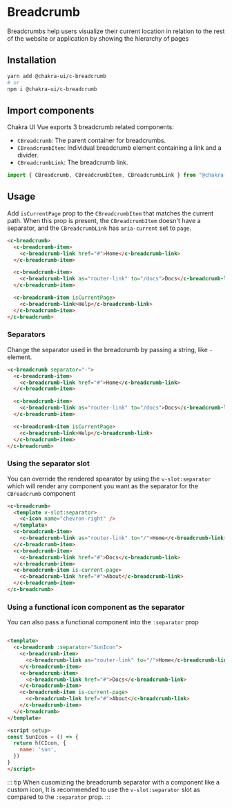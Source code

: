 # Breadcrumb

Breadcrumbs help users visualize their current location in relation to the rest of the website or application by showing the hierarchy of pages

## Installation

```sh
yarn add @chakra-ui/c-breadcrumb
# or
npm i @chakra-ui/c-breadcrumb
```


## Import components

Chakra UI Vue exports 3 breadcrumb related components:

- `CBreadcrumb`: The parent container for breadcrumbs.
- `CBreadcrumbItem`: Individual breadcrumb element containing a link and a
  divider.
- `CBreadcrumbLink`: The breadcrumb link.

```js
import { CBreadcrumb, CBreadcrumbItem, CBreadcrumbLink } from "@chakra-ui/vue-next"
```

## Usage

Add `isCurrentPage` prop to the `CBreadcrumbItem` that matches the current path.
When this prop is present, the `CBreadcrumbItem` doesn't have a separator, and
the `CBreadcrumbLink` has `aria-current` set to `page`.

```html
<c-breadcrumb>
  <c-breadcrumb-item>
    <c-breadcrumb-link href="#">Home</c-breadcrumb-link>
  </c-breadcrumb-item>

  <c-breadcrumb-item>
    <c-breadcrumb-link as="router-link" to="/docs">Docs</c-breadcrumb-link>
  </c-breadcrumb-item>

  <c-breadcrumb-item isCurrentPage>
    <c-breadcrumb-link>Help</c-breadcrumb-link>
  </c-breadcrumb-item>
</c-breadcrumb>
```

### Separators

Change the separator used in the breadcrumb by passing a string, like `-` element.

```html
<c-breadcrumb separator="-">
  <c-breadcrumb-item>
    <c-breadcrumb-link href="#">Home</c-breadcrumb-link>
  </c-breadcrumb-item>

  <c-breadcrumb-item>
    <c-breadcrumb-link as="router-link" to="/docs">Docs</c-breadcrumb-link>
  </c-breadcrumb-item>

  <c-breadcrumb-item isCurrentPage>
    <c-breadcrumb-link>Help</c-breadcrumb-link>
  </c-breadcrumb-item>
</c-breadcrumb>
```
### Using the separator slot

You can override the rendered spearator by using the `v-slot:separator` which will render any component you want as the separator for the `CBreadcrumb` component

```html
<c-breadcrumb>
  <template v-slot:separator>
    <c-icon name="chevron-right" />
  </template>
  <c-breadcrumb-item>
    <c-breadcrumb-link as="router-link" to="/">Home</c-breadcrumb-link>
  </c-breadcrumb-item>
  <c-breadcrumb-item>
    <c-breadcrumb-link href="#">Docs</c-breadcrumb-link>
  </c-breadcrumb-item>
  <c-breadcrumb-item is-current-page>
    <c-breadcrumb-link href="#">About</c-breadcrumb-link>
  </c-breadcrumb-item>
</c-breadcrumb>
```
### Using a functional icon component as the separator

You can also pass a functional component into the `:separator` prop

```html

<template>
  <c-breadcrumb :separator="SunIcon">
    <c-breadcrumb-item>
      <c-breadcrumb-link as="router-link" to="/">Home</c-breadcrumb-link>
    </c-breadcrumb-item>
    <c-breadcrumb-item>
      <c-breadcrumb-link href="#">Docs</c-breadcrumb-link>
    </c-breadcrumb-item>
    <c-breadcrumb-item is-current-page>
      <c-breadcrumb-link href="#">About</c-breadcrumb-link>
    </c-breadcrumb-item>
  </c-breadcrumb>
</template>

<script setup>
const SunIcon = () => {
  return h(CIcon, {
    name: 'sun',
  })
}
</script>

```

::: tip
When cusomizing the breadcrumb separator with a component like a custom icon, It is recommended to use the `v-slot:separator` slot as compared to the `:separator` prop.
:::